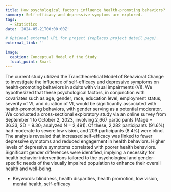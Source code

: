 ```yaml
---
title: How psychological factors influence health-promoting behaviors?
summary: Self-efficacy and depressive symptoms are explored.
tags:
  - Statistics
date: '2024-05-21T00:00:00Z'

# Optional external URL for project (replaces project detail page).
external_link: ''

image:
  caption: Conceptual Model of the Study 
  focal_point: Smart
---
```


The current study utilized the Transtheoretical Model of Behavioral Change to investigate the influence of self-efficacy and depressive symptoms on health-promoting behaviors in adults with visual impairments (VI). We hypothesized that these psychological factors, in conjunction with covariates such as age, gender, race, education level, employment status, severity of VI, and duration of VI, would be significantly associated with health-promoting behaviors, with gender serving as a potential moderator. We conducted a cross-sectional exploratory study via an online survey from September 1 to October 2, 2023, involving 2,667 participants (Mage = 36.33, SD = 9.30; analyzed N = 2,491). Of these, 2,282 participants (91.6%) had moderate to severe low vision, and 209 participants (8.4%) were blind. The analysis revealed that increased self-efficacy was linked to fewer depressive symptoms and reduced engagement in health behaviors. Higher levels of depressive symptoms correlated with poorer health behaviors. Significant gender differences were identified, implying a necessity for health behavior interventions tailored to the psychological and gender-specific needs of the visually impaired population to enhance their overall health and well-being.

* Keywords: blindness, health disparities, health promotion, low vision, mental health, self-efficacy


